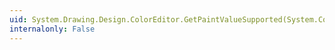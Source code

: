 ```yaml
---
uid: System.Drawing.Design.ColorEditor.GetPaintValueSupported(System.ComponentModel.ITypeDescriptorContext)
internalonly: False
---
```

